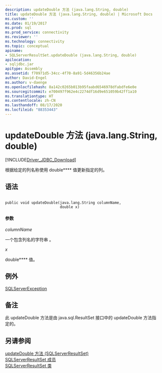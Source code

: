 ```yaml
---
description: updateDouble 方法 (java.lang.String, double)
title: updateDouble 方法 (java.lang.String, double) | Microsoft Docs
ms.custom: ''
ms.date: 01/19/2017
ms.prod: sql
ms.prod_service: connectivity
ms.reviewer: ''
ms.technology: connectivity
ms.topic: conceptual
apiname:
- SQLServerResultSet.updateDouble (java.lang.String, double)
apilocation:
- sqljdbc.jar
apitype: Assembly
ms.assetid: f70971d5-34cc-4f70-8a91-5d46356b24ae
author: David-Engel
ms.author: v-daenge
ms.openlocfilehash: 8a142c0265b013b95faabd6546978dfabdfe6e0e
ms.sourcegitcommit: e700497f962e4c2274df16d9e651059b42ff1a10
ms.translationtype: HT
ms.contentlocale: zh-CN
ms.lasthandoff: 08/17/2020
ms.locfileid: "88353443"
---
```

# <a name="updatedouble-method-javalangstring-double"></a>updateDouble 方法 (java.lang.String, double)
[!INCLUDE[Driver_JDBC_Download](../../../includes/driver_jdbc_download.md)]

  根据给定的列名称使用 double**** 值更新指定的列。  
  
## <a name="syntax"></a>语法  
  
```  
  
public void updateDouble(java.lang.String columnName,  
                         double x)  
```  
  
#### <a name="parameters"></a>参数  
 *columnName*  
  
 一个包含列名的字符串  。  
  
 *x*  
  
 double**** 值。  
  
## <a name="exceptions"></a>例外  
 [SQLServerException](../../../connect/jdbc/reference/sqlserverexception-class.md)  
  
## <a name="remarks"></a>备注  
 此 updateDouble 方法是由 java.sql.ResultSet 接口中的 updateDouble 方法指定的。  
  
## <a name="see-also"></a>另请参阅  
 [updateDouble 方法 (SQLServerResultSet)](../../../connect/jdbc/reference/updatedouble-method-sqlserverresultset.md)   
 [SQLServerResultSet 成员](../../../connect/jdbc/reference/sqlserverresultset-members.md)   
 [SQLServerResultSet 类](../../../connect/jdbc/reference/sqlserverresultset-class.md)  
  
  
